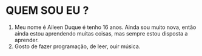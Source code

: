 # QUEM SOU EU ?

1. Meu nome é Aileen Duque é tenho 16 anos. Ainda sou muito nova, então ainda estou aprendendo muitas coisas, mas sempre estou disposta a aprender.
2. Gosto de fazer programação, de leer, ouir música.
